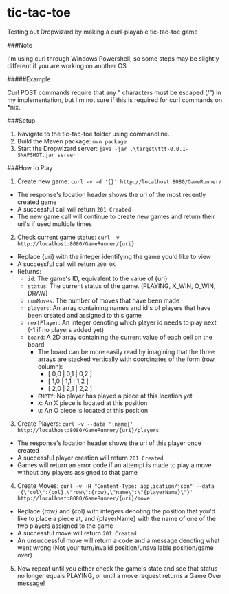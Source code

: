 # tic-tac-toe
Testing out Dropwizard by making a curl-playable tic-tac-toe game

###Note

I'm using curl through Windows Powershell, so some steps may be slightly different if you are working on another OS

#####Example

Curl POST commands require that any " characters must be escaped (/") in my implementation, but I'm not sure if this is required for curl commands on *nix.

###Setup

1.  Navigate to the tic-tac-toe folder using commandline.
2.  Build the Maven package: ```mvn package```
3.  Start the Dropwizard server: ```java -jar .\target\ttt-0.0.1-SNAPSHOT.jar server```

###How to Play
1. Create new game: ```curl -v -d '{}' http://localhost:8080/GameRunner/```
  * The response's location header shows the uri of the most recently created game
  * A successful call will return ```201 Created```
  * The new game call will continue to create new games and return their uri's if used multiple times
2. Check current game status: ```curl -v http://localhost:8080/GameRunner/{uri}```
  * Replace {uri} with the integer identifying the game you'd like to view
  * A successful call will return ```200 OK```
  * Returns:
    * ```id```: The game's ID, equivalent to the value of {uri}
    * ```status```: The current status of the game. (PLAYING, X_WIN, O_WIN, DRAW)
    * ```numMoves```: The number of moves that have been made
    * ```players```: An array containing names and id's of players that have been created and assigned to this game
    * ```nextPlayer```: An integer denoting which player id needs to play next (-1 if no players added yet)
    * ```board```: A 2D array containing the current value of each cell on the board
      * The board can be more easily read by imagining that the three arrays are stacked vertically with coordinates of the form (row, column):
        * [ 0,0 | 0,1 | 0,2 ]
        * [ 1,0 | 1,1 | 1,2 ]
        * [ 2,0 | 2,1 | 2,2 ]
      * ```EMPTY```: No player has played a piece at this location yet
      * ```X```: An X piece is located at this position
      * ```O```: An O piece is located at this position
3. Create Players: ```curl -v --data '{name}' http://localhost:8080/GameRunner/{uri}/players```
  * The response's location header shows the uri of this player once created
  * A successful player creation will return ```201 Created```
  * Games will return an error code if an attempt is made to play a move without any players assigned to that game
4. Create Moves: ```curl -v -H "Content-Type: application/json" --data '{\"col\":{col},\"row\":{row},\"name\":\"{playerName}\"}' http://localhost:8080/GameRunner/{uri}/move```
  * Replace {row} and {col} with integers denoting the position that you'd like to place a piece at, and {playerName} with the name of one of the two players assigned to the game
  * A successful move will return ```201 Created```
  * An unsuccessful move will return a code and a message denoting what went wrong (Not your turn/invalid position/unavailable position/game over)
5. Now repeat until you either check the game's state and see that status no longer equals PLAYING, or until a move request returns a Game Over message!
